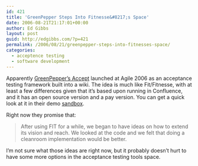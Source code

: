 ```yaml
---
id: 421
title: 'GreenPepper Steps Into Fitnesse&#8217;s Space'
date: 2006-08-21T21:17:01+00:00
author: Ed Gibbs
layout: post
guid: http://edgibbs.com/?p=421
permalink: /2006/08/21/greenpepper-steps-into-fitnesses-space/
categories:
  - acceptence testing
  - software development
---
```

Apparently [GreenPepper&#8217;s Accept](http://www.greenpeppersoftware.com/site/website/home.page) launched at Agile 2006 as an acceptance testing framework built into a wiki. The idea is much like Fit/Fitnesse, with at least a few differences given that it&#8217;s based upon running in Confluence, and it has an open source version and a pay version. You can get a quick look at it in their demo [sandbox](http://www.greenpeppersoftware.com/accept/display/SBOX/Home#).

Right now they promise that:

> After using FIT for a while, we began to have ideas on how to extend its vision and reach. We looked at the code and we felt that doing a cleanroom implementation would be better.

I&#8217;m not sure what those ideas are right now, but it probably doesn&#8217;t hurt to have some more options in the acceptance testing tools space.
